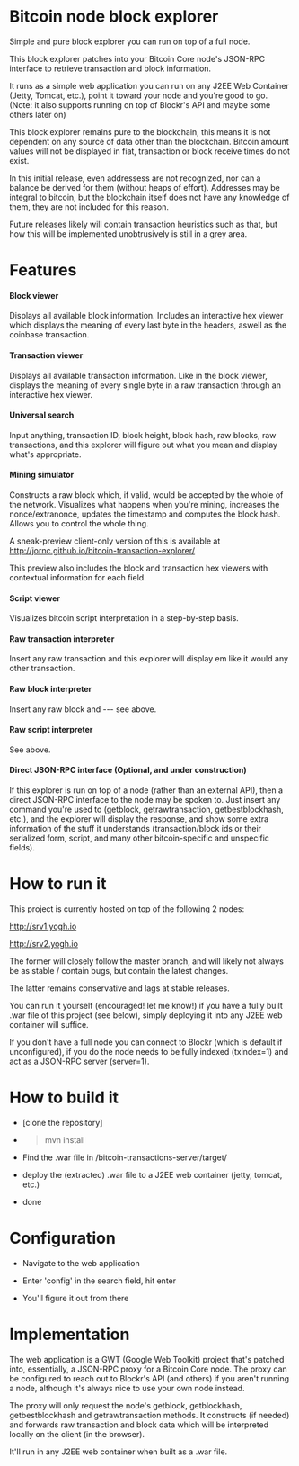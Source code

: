 # Bitcoin node block explorer

Simple and pure block explorer you can run on top of a full node.

This block explorer patches into your Bitcoin Core node's JSON-RPC interface to retrieve transaction and block information.

It runs as a simple web application you can run on any J2EE Web Container (Jetty, Tomcat, etc.), point it toward your node and you're good to go. (Note: it also supports running on top of Blockr's API and maybe some others later on)

This block explorer remains pure to the blockchain, this means it is not dependent on any source of data other than the blockchain. Bitcoin amount values will not be displayed in fiat, transaction or block receive times do not exist.

In this initial release, even addressess are not recognized, nor can a balance be derived for them (without heaps of effort). Addresses may be integral to bitcoin, but the blockchain itself does not have any knowledge of them, they are not included for this reason.

Future releases likely will contain transaction heuristics such as that, but how this will be implemented unobtrusively is still in a grey area.

# Features

#### Block viewer

Displays all available block information. Includes an interactive hex viewer which displays the meaning of every last byte in the headers, aswell as the coinbase transaction.

#### Transaction viewer

Displays all available transaction information. Like in the block viewer, displays the meaning of every single byte in a raw transaction through an interactive hex viewer.

#### Universal search

Input anything, transaction ID, block height, block hash, raw blocks, raw transactions, and this explorer will figure out what you mean and display what's appropriate.

#### Mining simulator

Constructs a raw block which, if valid, would be accepted by the whole of the network. Visualizes what happens when you're mining, increases the nonce/extranonce, updates the timestamp and computes the block hash. Allows you to control the whole thing.

A sneak-preview client-only version of this is available at http://jornc.github.io/bitcoin-transaction-explorer/

This preview also includes the block and transaction hex viewers with contextual information for each field.

#### Script viewer

Visualizes bitcoin script interpretation in a step-by-step basis.

#### Raw transaction interpreter

Insert any raw transaction and this explorer will display em like it would any other transaction.

#### Raw block interpreter

Insert any raw block and --- see above.

#### Raw script interpreter

See above.

#### Direct JSON-RPC interface (Optional, and under construction)

If this explorer is run on top of a node (rather than an external API), then a direct JSON-RPC interface to the node may be spoken to. Just insert any command you're used to (getblock, getrawtransaction, getbestblockhash, etc.), and the explorer will display the response, and show some extra information of the stuff it understands (transaction/block ids or their serialized form, script, and many other bitcoin-specific and unspecific fields).

# How to run it

This project is currently hosted on top of the following 2 nodes:

http://srv1.yogh.io

http://srv2.yogh.io

The former will closely follow the master branch, and will likely not always be as stable / contain bugs, but contain the latest changes.

The latter remains conservative and lags at stable releases.

You can run it yourself (encouraged! let me know!) if you have a fully built .war file of this project (see below), simply deploying it into any J2EE web container will suffice.

If you don't have a full node you can connect to Blockr (which is default if unconfigured), if you do the node needs to be fully indexed (txindex=1) and act as a JSON-RPC server (server=1).

# How to build it

- [clone the repository]

- > mvn install

- Find the .war file in /bitcoin-transactions-server/target/

- deploy the (extracted) .war file to a J2EE web container (jetty, tomcat, etc.)

- done

# Configuration

- Navigate to the web application

- Enter 'config' in the search field, hit enter

- You'll figure it out from there

# Implementation

The web application is a GWT (Google Web Toolkit) project that's patched into, essentially, a JSON-RPC proxy for a Bitcoin Core node. The proxy can be configured to reach out to Blockr's API (and others) if you aren't running a node, although it's always nice to use your own node instead.

The proxy will only request the node's getblock, getblockhash, getbestblockhash and getrawtransaction methods. It constructs (if needed) and forwards raw transaction and block data which will be interpreted locally on the client (in the browser).

It'll run in any J2EE web container when built as a .war file.
